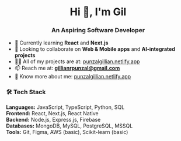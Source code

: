 <h1 align="center">Hi 👋, I'm Gil</h1>
<h3 align="center">An Aspiring Software Developer</h3>

- 🌱 Currently learning **React** and **Next.js**
- 👯 Looking to collaborate on **Web & Mobile apps** and **AI-integrated projects**
- 👨‍💻 All of my projects are at: [punzalgillian.netlify.app](https://punzalgillian.netlify.app)
- 📫 Reach me at: **gillianrpunzal@gmail.com**
- 📄 Know more about me: [punzalgillian.netlify.app](https://punzalgillian.netlify.app)

### 🛠 Tech Stack  
**Languages:** JavaScript, TypeScript, Python, SQL  
**Frontend:** React, Next.js, React Native  
**Backend:** Node.js, Express.js, Firebase  
**Databases:** MongoDB, MySQL, PostgreSQL, MSSQL  
**Tools:** Git, Figma, AWS (basic), Scikit-learn (basic)
